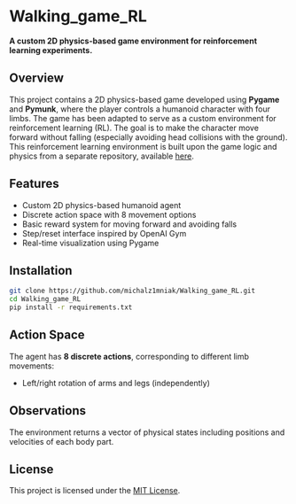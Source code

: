 # Walking\_game\_RL

**A custom 2D physics-based game environment for reinforcement learning experiments.**

## Overview

This project contains a 2D physics-based game developed using **Pygame** and **Pymunk**, where the player controls a humanoid character with four limbs. The game has been adapted to serve as a custom environment for reinforcement learning (RL). The goal is to make the character move forward without falling (especially avoiding head collisions with the ground). This reinforcement learning environment is built upon the game logic and physics from a separate repository, available [here](https://github.com/michalz1mniak/Walking_game_RL).

## Features

* Custom 2D physics-based humanoid agent
* Discrete action space with 8 movement options
* Basic reward system for moving forward and avoiding falls
* Step/reset interface inspired by OpenAI Gym
* Real-time visualization using Pygame

## Installation

```bash
git clone https://github.com/michalz1mniak/Walking_game_RL.git
cd Walking_game_RL
pip install -r requirements.txt
```

## Action Space

The agent has **8 discrete actions**, corresponding to different limb movements:

* Left/right rotation of arms and legs (independently)

## Observations

The environment returns a vector of physical states including positions and velocities of each body part.

## License

This project is licensed under the [MIT License](LICENSE).
